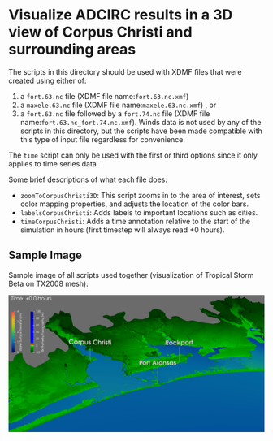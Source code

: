 # Visualize ADCIRC results in a 3D view of Corpus Christi and surrounding areas

The scripts in this directory should be used with XDMF files that were created using either of:
1. a ``fort.63.nc`` file (XDMF file name:``fort.63.nc.xmf``)
2. a ``maxele.63.nc`` file (XDMF file name:``maxele.63.nc.xmf``) , or 
3. a ``fort.63.nc`` file followed by a ``fort.74.nc`` file (XDMF file name:``fort.63.nc_fort.74.nc.xmf``). Winds data is not used by any of the scripts in this directory, but the
scripts have been made compatible with this type of input file regardless for convenience.

The ``time`` script can only be used with the first or third options since it only applies to time series data.

Some brief descriptions of what each file does:
- ``zoomToCorpusChristi3D``: This script zooms in to the area of interest, sets color mapping properties, and adjusts the location of the color bars.
- ``labelsCorpusChristi``: Adds labels to important locations such as cities.
- ``timeCorpusChristi``: Adds a time annotation relative to the start of the simulation in hours (first timestep will always read +0 hours).

## Sample Image
Sample image of all scripts used together (visualization of Tropical Storm Beta on TX2008 mesh):

![](./CorpusChristi-sample.png)
